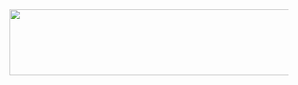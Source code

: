 <a href="https://github.com/devxb/gitanimals">
  <img src="https://render.gitanimals.org/lines/{rn1njoo}?pet-id=1" width="1000" height="120"/>
</a>

<!--
**rn1njoo/rn1njoo** is a ✨ _special_ ✨ repository because its `README.md` (this file) appears on your GitHub profile.

Here are some ideas to get you started:

- 🔭 I’m currently working on ...
- 🌱 I’m currently learning ...
- 👯 I’m looking to collaborate on ...
- 🤔 I’m looking for help with ...
- 💬 Ask me about ...
- 📫 How to reach me: ...
- 😄 Pronouns: ...
- ⚡ Fun fact: ...
-->
